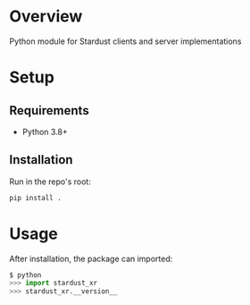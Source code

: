 # Overview

Python module for Stardust clients and server implementations

# Setup

## Requirements

* Python 3.8+

## Installation

Run in the repo's root:

```bash
pip install .
```

# Usage

After installation, the package can imported:

```python
$ python
>>> import stardust_xr
>>> stardust_xr.__version__
```
